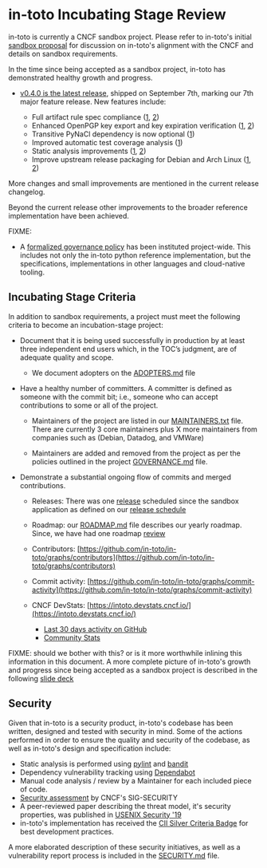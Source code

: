 # in-toto Incubating Stage Review

in-toto is currently a CNCF sandbox project. Please refer to in-toto's initial
[sandbox proposal](../proposals/in-toto.adoc) for discussion on in-toto's
alignment with the CNCF and details on sandbox requirements.

In the time since being accepted as a sandbox project, in-toto has demonstrated
healthy growth and progress.

* [v0.4.0 is the latest release](https://github.com/in-toto/in-toto/releases),
  shipped on September 7th, marking our 7th major feature release. New features
  include:

  * Full artifact rule spec compliance ([1](https://github.com/in-toto/in-toto/pull/269), [2](https://github.com/in-toto/in-toto/pull/280))
  * Enhanced OpenPGP key export and key expiration verification ([1](https://github.com/in-toto/in-toto/pull/266), [2](https://github.com/in-toto/in-toto/pull/288))
  * Transitive PyNaCl dependency is now optional ([1](https://github.com/in-toto/in-toto/pull/291))
  * Improved automatic test coverage analysis ([1](https://github.com/in-toto/in-toto/pull/295))
  * Static analysis improvements ([1](https://github.com/in-toto/in-toto/pull/279), [2](https://github.com/in-toto/in-toto/pull/296))
  * Improve upstream release packaging for Debian and Arch Linux ([1](https://github.com/in-toto/in-toto/pull/279), [2](https://github.com/in-toto/in-toto/pull/290))

More changes and small improvements are mentioned in the current release
changelog.

Beyond the current release other improvements to the broader reference
implementation have been achieved.

FIXME:
* A [formalized governance
policy](https://github.com/in-toto/docs/blob/master/GOVERNANCE.md) has been
instituted project-wide. This includes not only the in-toto python reference
implementation, but the specifications, implementations in other languages and
cloud-native tooling.

## Incubating Stage Criteria

In addition to sandbox requirements, a project must meet the following
criteria to become an incubation-stage project:

* Document that it is being used successfully in production by at least three
independent end users which, in the TOC’s judgment, are of adequate quality
and scope.

  * We document adopters on the
    [ADOPTERS.md](https://github.com/in-toto/in-toto/blob/develop/ADOPTERS.md)
    file

* Have a healthy number of committers. A committer is defined as someone with
the commit bit; i.e., someone who can accept contributions to some or all of
the project.

  * Maintainers of the project are listed in our [MAINTAINERS.txt](https://github.com/in-toto/in-toto/blob/develop/MAINTAINERS.txt) file. There are currently 3 core maintainers plus X more maintainers from companies such as (Debian, Datadog, and VMWare)

  * Maintainers are added and removed from the project as per the policies
outlined in the project [GOVERNANCE.md](https://github.com/in-toto/docs/blob/master/GOVERNANCE.md) file.

* Demonstrate a substantial ongoing flow of commits and merged contributions.

  * Releases: There was one [release](https://github.com/in-toto/in-toto/releases) scheduled since the sandbox application as defined on our [release schedule](https://github.com/in-toto/in-toto/blob/develop/ROADMAP.md)

  * Roadmap: our [ROADMAP.md](https://github.com/in-toto/in-toto/blob/develop/ROADMAP.md) file describes our yearly roadmap. Since, we have had one roadmap [review](https://github.com/in-toto/in-toto/blob/develop/roadmap-reviews/2019/01-roadmap-review.md)

  * Contributors: [https://github.com/in-toto/in-toto/graphs/contributors](https://github.com/in-toto/in-toto/graphs/contributors)

  * Commit activity: [https://github.com/in-toto/in-toto/graphs/commit-activity](https://github.com/in-toto/in-toto/graphs/commit-activity)

  * CNCF DevStats: [https://intoto.devstats.cncf.io/](https://intoto.devstats.cncf.io/)
    * [Last 30 days activity on GitHub](https://intoto.devstats.cncf.io/d/8/dashboards?refresh=15m&orgId=1&from=now-30d&to=now-1h)
    * [Community Stats](https://intoto.devstats.cncf.io/d/3/community-stats?orgId=1&var-period=d7&var-repo_name=goharbor%2Fharbor)

FIXME: should we bother with this? or is it more worthwhile inlining this information in this document.
A more complete picture of in-toto's growth and progress since being accepted
as a sandbox project is described in the following [slide deck](TBD)

## Security

Given that in-toto is a security product, in-toto's codebase has been written,
designed and tested with security in mind. Some of the actions performed in
order to ensure the quality and security of the codebase, as well as in-toto's
design and specification include:

* Static analysis is performed using [pylint](https://github.com/PyCQA/pylint/) and [bandit](https://bandit.readthedocs.io/en/latest/)
* Dependency vulnerability tracking using [Dependabot](https://dependabot.com/)
* Manual code analysis / review by a Maintainer for each included piece of
  code.
* [Security assessment](https://github.com/cncf/sig-security/blob/master/assessments/projects/in-toto/self-assessment.md) by CNCF's SIG-SECURITY
* A peer-reviewed paper describing the threat model, it's
  security properties, was published in
  [USENIX Security '19](https://www.usenix.org/conference/usenixsecurity19/presentation/torres-arias)
* in-toto's implementation has received the [CII Silver Criteria Badge](https://bestpractices.coreinfrastructure.org/en/projects/1523)
  for best development practices.

A more elaborated description of these security initiatives, as well as a
vulnerability report process is included in the [SECURITY.md](https://github.com/in-toto/in-toto/blob/develop/SECURITY.md) file.
